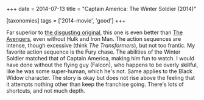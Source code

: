 +++
date = 2014-07-13
title = "Captain America: The Winter Soldier (2014)"

[taxonomies]
tags = ['2014-movie', 'good']
+++

Far superior to [the disgusting original], this one is even better than
[The Avengers], even without Hulk and Iron Man. The action sequences are
intense, though excessive (think *The Transformers*), but not too
frantic. My favorite action sequence is the Fury chase. The abilities of
the Winter Soldier matched that of Captain America, making him fun to
watch. I would have done without the flying guy (Falcon), who happens to
be overly skillful, like he was some super-human, which he\'s not. Same
applies to the Black Widow character. The story is okay but does not
rise above the feeling that it attempts nothing other than keep the
franchise going. There\'s lots of shortcuts, and not much depth.

  [the disgusting original]: http://movies.tshepang.net/captain-america-the-first-avenger-2011
  [The Avengers]: http://movies.tshepang.net/the-avengers-2012
